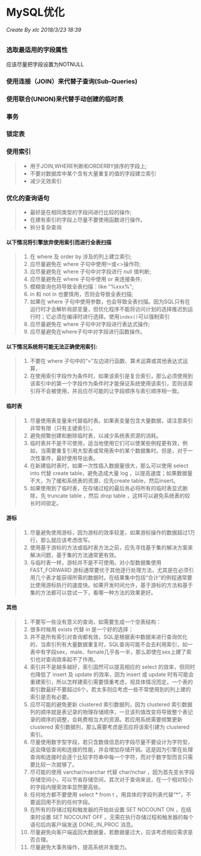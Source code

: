 # MySQL优化  
###### *Create By xlc 2018/3/23 18:39*  

### 选取最适用的字段属性
应该尽量把字段设置为NOTNULL
### 使用连接（JOIN）来代替子查询(Sub-Queries)
### 使用联合(UNION)来代替手动创建的临时表
### 事务
### 锁定表
### 使用索引
>- 用于JOIN,WHERE判断和ORDERBY排序的字段上;
>- 不要对数据库中某个含有大量重复的值的字段建立索引
>- 减少无效索引
### 优化的查询语句
>- 最好是在相同类型的字段间进行比较的操作;
>- 在建有索引的字段上尽量不要使用函数进行操作。
>- 拆分复杂查询
#### 以下情况将引擎放弃使用索引而进行全表扫描
>1. 在 where 及 order by 涉及的列上建立索引;
>2. 应尽量避免在 where 子句中使用!=或<>操作符;
>3. 应尽量避免在 where 子句中对字段进行 null 值判断;
>4. 应尽量避免在 where 子句中使用 or 来连接条件;
>5. 模糊查询也将导致全表扫描：like "%xxx%";
>6. in 和 not in 也要慎用，否则会导致全表扫描;
>7. 如果在 where 子句中使用参数，也会导致全表扫描。因为SQL只有在运行时才会解析局部变量，但优化程序不能将访问计划的选择推迟到运行时；它必须在编译时进行选择。使用`index()`可以强制索引
>8. 应尽量避免在 where 子句中对字段进行表达式操作;
>9. 应尽量避免在where子句中对字段进行函数操作。
#### 以下情况系统将可能无法正确使用索引:
>1. 不要在 where 子句中的“=”左边进行函数、算术运算或其他表达式运算，
>2. 在使用索引字段作为条件时，如果该索引是复合索引，那么必须使用到该索引中的第一个字段作为条件时才能保证系统使用该索引，否则该索引将不会被使用，并且应尽可能的让字段顺序与索引顺序相一致。

#### 临时表
>1. 尽量使用表变量来代替临时表。如果表变量包含大量数据，请注意索引非常有限（只有主键索引）。
>2. 避免频繁创建和删除临时表，以减少系统表资源的消耗。
>3. 临时表并不是不可使用，适当地使用它们可以使某些例程更有效，例如，当需要重复引用大型表或常用表中的某个数据集时。但是，对于一次性事件，最好使用导出表。
>4. 在新建临时表时，如果一次性插入数据量很大，那么可以使用 select into 代替 create table，避免造成大量 log ，以提高速度；如果数据量不大，为了缓和系统表的资源，应先create table，然后insert。
>5. 如果使用到了临时表，在存储过程的最后务必将所有的临时表显式删除，先 truncate table ，然后 drop table ，这样可以避免系统表的较长时间锁定。
#### 游标
>1. 尽量避免使用游标，因为游标的效率较差，如果游标操作的数据超过1万行，那么就应该考虑改写。
>2. 使用基于游标的方法或临时表方法之前，应先寻找基于集的解决方案来解决问题，基于集的方法通常更有效。
>3. 与临时表一样，游标并不是不可使用。对小型数据集使用 FAST_FORWARD 游标通常要优于其他逐行处理方法，尤其是在必须引用几个表才能获得所需的数据时。在结果集中包括“合计”的例程通常要比使用游标执行的速度快。如果开发时间允许，基于游标的方法和基于集的方法都可以尝试一下，看哪一种方法的效果更好。
#### 其他 
>1. 不要写一些没有意义的查询，如需要生成一个空表结构：
>2. 很多时候用 exists 代替 in 是一个好的选择：
>3. 并不是所有索引对查询都有效，SQL是根据表中数据来进行查询优化的，当索引列有大量数据重复时，SQL查询可能不会去利用索引，如一表中有字段sex，male、female几乎各一半，那么即使在sex上建了索引也对查询效率起不了作用。
>4. 索引并不是越多越好，索引固然可以提高相应的 select 的效率，但同时也降低了 insert 及 update 的效率，因为 insert 或 update 时有可能会重建索引，所以怎样建索引需要慎重考虑，视具体情况而定。一个表的索引数最好不要超过6个，若太多则应考虑一些不常使用到的列上建的索引是否有必要。
>5. 应尽可能的避免更新 clustered 索引数据列，因为 clustered 索引数据列的顺序就是表记录的物理存储顺序，一旦该列值改变将导致整个表记录的顺序的调整，会耗费相当大的资源。若应用系统需要频繁更新 clustered 索引数据列，那么需要考虑是否应将该索引建为 clustered 索引。
>6. 尽量使用数字型字段，若只含数值信息的字段尽量不要设计为字符型，这会降低查询和连接的性能，并会增加存储开销。这是因为引擎在处理查询和连接时会逐个比较字符串中每一个字符，而对于数字型而言只需要比较一次就够了。
>7. 尽可能的使用 varchar/nvarchar 代替 char/nchar ，因为首先变长字段存储空间小，可以节省存储空间，其次对于查询来说，在一个相对较小的字段内搜索效率显然要高些。
>8. 任何地方都不要使用 select * from t ，用具体的字段列表代替“*”，不要返回用不到的任何字段。
>9. 在所有的存储过程和触发器的开始处设置 SET NOCOUNT ON ，在结束时设置 SET NOCOUNT OFF 。无需在执行存储过程和触发器的每个语句后向客户端发送 DONE_IN_PROC 消息。
>10. 尽量避免向客户端返回大数据量，若数据量过大，应该考虑相应需求是否合理。
>11. 尽量避免大事务操作，提高系统并发能力。 

